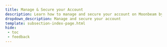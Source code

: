 ```yaml
---
title: Manage & Secure your Account
description: Learn how to manage and secure your account on Moonbeam by creating an on-chain identity, and setting up multisig safes and proxy accounts.
dropdown_description: Manage and secure your account
template: subsection-index-page.html
hide: 
 - toc
 - feedback
---
```

